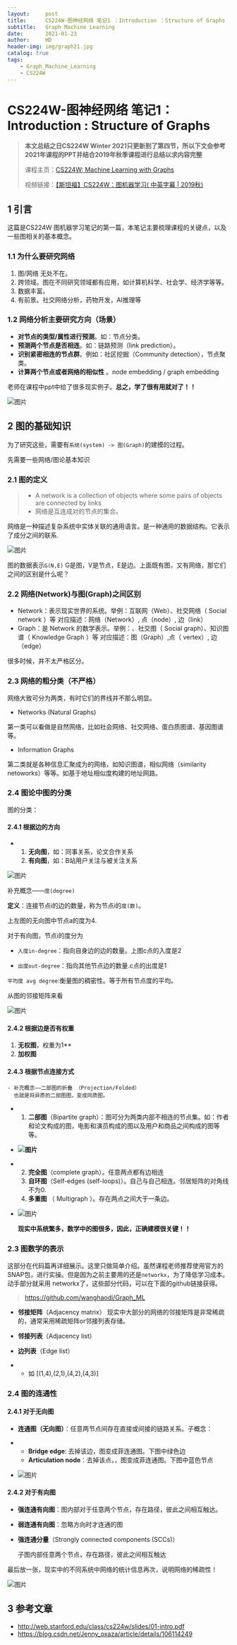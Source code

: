 ```yaml
---
layout:     post
title:      CS224W-图神经网络 笔记1 ：Introduction ：Structure of Graphs
subtitle:   Graph Machine Learning 
date:       2021-01-23
author:     HD
header-img: img/graph21.jpg
catalog: true
tags:
    - Graph_Machine_Learning
    - CS224W
---
```


# CS224W-图神经网络 笔记1：Introduction : Structure of Graphs

> **本文总结之日CS224W Winter 2021只更新到了第四节，所以下文会参考2021年课程的PPT并结合2019年秋季课程进行总结以求内容完整**
>
> 课程主页：[CS224W: Machine Learning with Graphs](http://web.stanford.edu/class/cs224w/)
>
> 视频链接：[【斯坦福】CS224W：图机器学习( 中英字幕 | 2019秋)](https://www.bilibili.com/video/BV1Vg4y1z7Nf?p=1)

## 1 引言

这篇是CS224W 图机器学习笔记的第一篇，本笔记主要梳理课程的关键点，以及一些图相关的基本概念。

### 1.1 为什么要研究网络

1. 图/网络 无处不在。
2. 跨领域。图在不同研究领域都有应用，如计算机科学、社会学、经济学等等。
3. 数据丰富。
4. 有前景。社交网络分析，药物开发，AI推理等

### 1.2 网络分析主要研究方向（场景）

- **对节点的类型/属性进行预测**。如：节点分类。
- **预测两个节点是否相连**。如：链路预测（link prediction）。
- **识别紧密相连的节点群**。例如：社区挖掘（Community detection），节点聚类。
- **计算两个节点或者网络的相似性** 。node embedding / graph embedding

老师在课程中ppt中给了很多现实例子。**总之，学了很有用就对了！！**

![图片](https://tva1.sinaimg.cn/large/008eGmZEgy1gn6z1dw0plj30u00lcn03.jpg)

## 2 图的基础知识

为了研究这些，需要有`系统(system) -> 图(Graph)`的建模的过程。

先需要一些网络/图论基本知识

### 2.1 图的定义

> - A network is a collection of objects where some pairs of objects are connected by links
> - 网络是互连成对的节点的集合。

网络是一种描述复杂系统中实体关联的通用语言。是一种通用的数据结构。它表示了成分之间的联系.

![图片](https://mmbiz.qpic.cn/mmbiz_png/X0g5S5vasENqTicXUibhicdvRnPic2YrmC5LGVfnOIesOaBIs2eECk1A6icFsXGicibU9kH4OichPAOVoVWIodcSypdMyg/640?wx_fmt=png&tp=webp&wxfrom=5&wx_lazy=1&wx_co=1)

图的数据表示`G(N,E)` G是图，V是节点，E是边。上面既有图，又有网络，那它们之间的区别是什么呢？

### 2.2 网络(Network)与图(Graph)之间区别

- Network：表示现实世界的系统。举例：互联网（Web）、社交网络（ Social network ）等 对应描述：网络（Network）, 点（node）, 边（link）
- Graph：是 Network 的数学表示。举例：、社交图（ Social graph）、知识图谱（ Knowledge Graph ）等 对应描述：图（Graph）,点（ vertex）, 边（edge）

很多时候，并不太严格区分。

### 2.3 网络的粗分类（不严格）

网络大致可分为两类，有时它们的界线并不那么明显。

- Networks (Natural Graphs)

第一类可以看做是自然网络，比如社会网络、社交网络、蛋白质图谱、基因图谱等。

- Information Graphs

第二类就是各种信息汇聚成为的网络，如知识图谱，相似网络（similarity netoworks）等等。如基于地址相似度构建的地址网路。

### 2.4 图论中图的分类

图的分类：

#### **2.4.1 根据边的方向**

- 1. **无向图**，如：同事关系，论文合作关系
  2. **有向图**，如：B站用户关注与被关注关系

![图片](https://tva1.sinaimg.cn/large/008eGmZEgy1gn6z5cr9guj30u00awdh6.jpg)

补充概念——`度(degree)`

**定义**：连接节点i的边的数量，称为节点i的`度(数)`。

上左图的无向图中节点a的度为4.

对于有向图，节点i的度分为

- `入度in-degree`：指向自身边的边的数量。上图c点的入度是2

- `出度out-degree`：指向其他节点边的数量.c点的出度是1

  

`平均度 avg degree`:衡量图的稠密性。等于所有节点度的平均。

从图的邻接矩阵来看

![图片](https://tva1.sinaimg.cn/large/008eGmZEgy1gn6z625z9pj30u00g4tbn.jpg)

#### **2.4.2 根据边是否有权重**

1. **无权图**，权重为1**
2. **加权图**

#### **2.4.3  根据节点连接方式**

```
- 补充概念——二部图的折叠 （Projection/Folded）
  也就是将异质的二部图图，变成同质图。
```

- 1. **二部图**（Bipartite graph）：图可分为两类内部不相连的节点集。如：作者和论文构成的图，电影和演员构成的图以及用户和商品之间构成的图等等。

- **![图片](https://tva1.sinaimg.cn/large/008eGmZEgy1gn6z6op63bj30s10fjgqh.jpg)**

- 2. **完全图**（complete graph）。任意两点都有边相连
  3. **自环图**（Self-edges (self-loops)）。自己与自己相连。邻居矩阵的对角线不为0.
  4. **多重图** （ Multigraph ）。存在两点之间大于一条边。

- ![图片](https://mmbiz.qpic.cn/mmbiz_png/X0g5S5vasENqTicXUibhicdvRnPic2YrmC5LibKyvIJ37Mbno0hwXoDvOELlSyu2TLLRxHmdPxtUMUJ48ZyFhdUmKhg/640?wx_fmt=png&tp=webp&wxfrom=5&wx_lazy=1&wx_co=1)

  **现实中系统繁多，数学中的图很多，因此，正确建模很关键！！**

### 2.3 图数学的表示

这部分在代码篇再详细展示。这里只做简单介绍。虽然课程老师推荐使用官方的SNAP包，进行实操。但是因为之前主要用的还是`networkx`，为了降低学习成本。动手部分就采用 networkx了，这些部分代码，可以在下面的github链接获得。

> https://github.com/wanghaodi/Graph_ML

- **邻接矩阵**（Adjacency matrix） 现实中大部分的网络的邻接矩阵是非常稀疏的，通常采用稀疏矩阵or邻接列表存储。

- **邻接列表**（Adjacency list）

- **边列表**（Edge list）

- - 如 [(1,4),(2,1),(4,2),(4,3)]

### 2.4 图的连通性

#### 2.4.1 对于无向图

- **连通图（无向图）**：任意两节点间存在直接或间接的链路关系。子概念：

- - **Bridge edge**: 去掉该边，图变成菲连通图。下图中绿色边
  - **Articulation node**：去掉该点，，图变成菲连通图。下图中蓝色节点

- ![图片](https://tva1.sinaimg.cn/large/008eGmZEgy1gn6zhel5tuj30tx0dhdge.jpg)

#### 2.4.2 对于有向图

- **强连通有向图**：图内部对于任意两个节点，存在路径，彼此之间相互触达。

- **弱连通有向图**：忽略方向时才连通的图

- **强连通分量**（Strongly connected components (SCCs)）

  子图内部任意两个节点，存在路径，彼此之间相互触达

最后放一张，现实中的不同系统中网络的统计信息再次，说明网络的稀疏性！

![图片](https://tva1.sinaimg.cn/large/008eGmZEgy1gn6zhxlrfvj30u00bbq6u.jpg)

## 3 参考文章

- http://web.stanford.edu/class/cs224w/slides/01-intro.pdf
- https://blog.csdn.net/Jenny_oxaza/article/details/106114249

